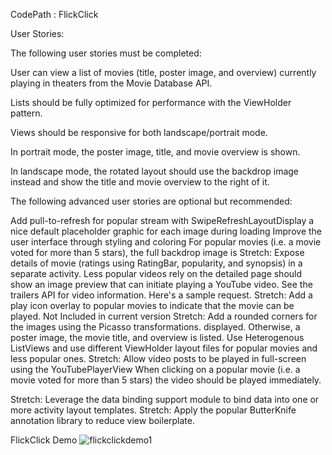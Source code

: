 CodePath : FlickClick

User Stories:

The following user stories must be completed:

User can view a list of movies (title, poster image, and overview) currently playing in theaters from the Movie Database API.

Lists should be fully optimized for performance with the ViewHolder pattern.

Views should be responsive for both landscape/portrait mode.

In portrait mode, the poster image, title, and movie overview is shown.

In landscape mode, the rotated layout should use the backdrop image instead and show the title and movie overview to the right of it.

The following advanced user stories are optional but recommended: 

Add pull-to-refresh for popular stream with SwipeRefreshLayoutDisplay a nice default placeholder graphic for each image during loading 
Improve the user interface through styling and coloring 
For popular movies (i.e. a movie voted for more than 5 stars), the full backdrop image is 
Stretch: Expose details of movie (ratings using RatingBar, popularity, and synopsis) in a separate activity.
Less popular videos rely on the detailed page should show an image preview that can initiate playing a YouTube video.
See the trailers API for video information. Here's a sample request.
Stretch: Add a play icon overlay to popular movies to indicate that the movie can be played.
Not Included in current version
Stretch: Add a rounded corners for the images using the Picasso transformations. 
displayed. Otherwise, a poster image, the movie title, and overview is listed. Use Heterogenous ListViews and use different ViewHolder layout files for popular movies and less popular ones.
Stretch: Allow video posts to be played in full-screen using the YouTubePlayerView
When clicking on a popular movie (i.e. a movie voted for more than 5 stars) the video should be played immediately.


Stretch: Leverage the data binding support module to bind data into one or more activity layout templates. 
Stretch: Apply the popular ButterKnife annotation library to reduce view boilerplate.

FlickClick Demo
![flickclickdemo1](https://cloud.githubusercontent.com/assets/5497374/17090467/9673e4f6-51e5-11e6-883f-5331d5d40a75.gif)
